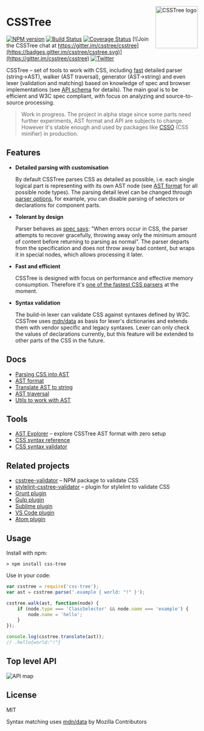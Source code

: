 <img align="right" width="111" height="111"
     alt="CSSTree logo"
     src="https://cloud.githubusercontent.com/assets/270491/19243723/6f9136c6-8f21-11e6-82ac-eeeee4c6c452.png"/>

# CSSTree

[![NPM version](https://img.shields.io/npm/v/css-tree.svg)](https://www.npmjs.com/package/css-tree)
[![Build Status](https://travis-ci.org/csstree/csstree.svg?branch=master)](https://travis-ci.org/csstree/csstree)
[![Coverage Status](https://coveralls.io/repos/github/csstree/csstree/badge.svg?branch=master)](https://coveralls.io/github/csstree/csstree?branch=master)
[![Join the CSSTree chat at https://gitter.im/csstree/csstree](https://badges.gitter.im/csstree/csstree.svg)](https://gitter.im/csstree/csstree)
[![Twitter](https://img.shields.io/badge/Twitter-@csstree-blue.svg)](https://twitter.com/csstree)

CSSTree – set of tools to work with CSS, including [fast](https://github.com/postcss/benchmark) detailed parser (string->AST), walker (AST traversal), generator (AST->string) and even lexer (validation and matching) based on knowledge of spec and browser implementations (see [API schema](#top-level-api) for details). The main goal is to be efficient and W3C spec compliant, with focus on analyzing and source-to-source processing.

> Work in progress. The project in alpha stage since some parts need further experiments, AST format and API are subjects to change. However it's stable enough and used by packages like [CSSO](https://github.com/css/csso) (CSS minifier) in production.

## Features

- **Detailed parsing with customisation**

  By default CSSTree parses CSS as detailed as possible, i.e. each single logical part is representing with its own AST node (see [AST format](docs/ast.md) for all possible node types). The parsing detail level can be changed through [parser options](docs/parsing.md#parsesource-options), for example, you can disable parsing of selectors or declarations for component parts.

- **Tolerant by design**

  Parser behaves as [spec says](https://www.w3.org/TR/css-syntax-3/#error-handling): "When errors occur in CSS, the parser attempts to recover gracefully, throwing away only the minimum amount of content before returning to parsing as normal". The parser departs from the specification and does not throw away bad content, but wraps it in special nodes, which allows processing it later.

- **Fast and efficient**

  CSSTree is designed with focus on performance and effective memory consumption. Therefore it's [one of the fastest CSS parsers](https://github.com/postcss/benchmark) at the moment.

- **Syntax validation**

  The build-in lexer can validate CSS against syntaxes defined by W3C. CSSTree uses [mdn/data](https://github.com/mdn/data/) as basis for lexer's dictionaries and extends them with vendor specific and legacy syntaxes. Lexer can only check the values of declarations currently, but this feature will be extended to other parts of the CSS in the future.

## Docs

- [Parsing CSS into AST](docs/parsing.md)
- [AST format](docs/ast.md)
- [Translate AST to string](docs/translate.md)
- [AST traversal](docs/traversal.md)
- [Utils to work with AST](docs/utils.md)

## Tools

* [AST Explorer](https://astexplorer.net/#/gist/244e2fb4da940df52bf0f4b94277db44/e79aff44611020b22cfd9708f3a99ce09b7d67a8) – explore CSSTree AST format with zero setup
* [CSS syntax reference](https://csstree.github.io/docs/syntax.html)
* [CSS syntax validator](https://csstree.github.io/docs/validator.html)

## Related projects

* [csstree-validator](https://github.com/csstree/validator) – NPM package to validate CSS
* [stylelint-csstree-validator](https://github.com/csstree/stylelint-validator) – plugin for stylelint to validate CSS
* [Grunt plugin](https://github.com/sergejmueller/grunt-csstree-validator)
* [Gulp plugin](https://github.com/csstree/gulp-csstree)
* [Sublime plugin](https://github.com/csstree/SublimeLinter-contrib-csstree)
* [VS Code plugin](https://github.com/csstree/vscode-plugin)
* [Atom plugin](https://github.com/csstree/atom-plugin)

## Usage

Install with npm:


```
> npm install css-tree
```

Use in your code:

```js
var csstree = require('css-tree');
var ast = csstree.parse('.example { world: "!" }');

csstree.walk(ast, function(node) {
    if (node.type === 'ClassSelector' && node.name === 'example') {
        node.name = 'hello';
    }
});

console.log(csstree.translate(ast));
// .hello{world:"!"}
```

## Top level API

![API map](https://cdn.rawgit.com/csstree/csstree/master/docs/api-map.svg)

## License

MIT

Syntax matching uses [mdn/data](https://github.com/mdn/data) by Mozilla Contributors

